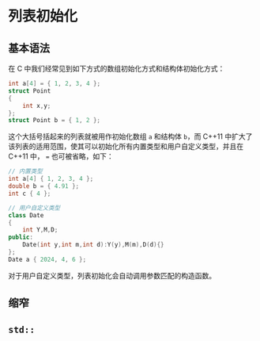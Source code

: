 
# 列表初始化

## **基本语法**

在 C 中我们经常见到如下方式的数组初始化方式和结构体初始化方式：

```cpp
int a[4] = { 1, 2, 3, 4 };
struct Point
{
    int x,y;
};
struct Point b = { 1, 2 };
```

这个大括号括起来的列表就被用作初始化数组 `a` 和结构体 `b`，而 C++11 中扩大了该列表的适用范围，使其可以初始化所有内置类型和用户自定义类型，并且在 C++11 中， `=` 也可被省略，如下：

```cpp
// 内置类型
int a[4] { 1, 2, 3, 4 };
double b = { 4.91 };
int c { 4 };

// 用户自定义类型
class Date
{
    int Y,M,D;
public:
    Date(int y,int m,int d):Y(y),M(m),D(d){}
};
Date a { 2024, 4, 6 };
```

对于用户自定义类型，列表初始化会自动调用参数匹配的构造函数。

## **缩窄**



## `std::`